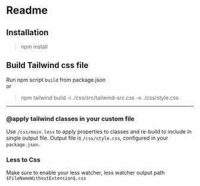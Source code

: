 # Readme

## Installation
> npm install

## Build Tailwind css file
Run npm script `build` from package.json  
or
> npm tailwind build -i ./css/src/tailwind-src.css -o ./css/style.css

---

### @apply tailwind classes in your custom file
Use `/css/main.less` to apply properties to classes and re-build to include in single output file.
Output file is `/css/style.css`, configured in your `package.json`.

### Less to Css
Make sure to enable your less watcher, less watcher output path `$FileNameWithoutExtension$.css`
